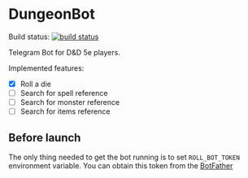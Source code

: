 # DungeonBot
Build status: [![build status](https://gitlab.com/bemyak/roll_bot/badges/master/build.svg)](https://gitlab.com/bemyak/roll-bot/commits/master)

Telegram Bot for D&D 5e players.

Implemented features:
- [X] Roll a die
- [ ] Search for spell reference
- [ ] Search for monster reference
- [ ] Search for items reference

## Before launch
The only thing needed to get the bot running is to set `ROLL_BOT_TOKEN` environment variable. You can obtain this token from the [BotFather](https://t.me/BotFather)
